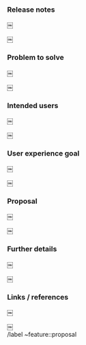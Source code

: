 <!-- The first section "Release notes" is required. The next four sections: "Problem to solve", "Intended users", "User experience goal", 
and "Proposal", are strongly recommended in your first draft, while the rest of the sections can be filled out during the problem validation 
or breakdown phase. However, keep in mind that providing complete and relevant information early helps our product team validate the problem 
and start working on a solution. -->

### Release notes
￼	
<!-- What is the problem and solution you're proposing? This content sets the overall vision for the feature. " -->
￼	
### Problem to solve 
￼	
<!-- What problem do we solve? Try to define the who/what/why of the opportunity as a user story. For example, "As a (who), I want (what), 
so I can (why/value)." -->
￼	
### Intended users
￼	
<!-- Who will use this feature? If known, include any of the following: types of users (e.g. Admin), personas,  It's okay to write "Unknown" 
and fill this field in later.
￼	
Personas are described at https://gitlab.alembiq.net/larp/bistro/-/blob/master/doc/rights.md -->
￼	
### User experience goal
￼	
<!-- What is the single user experience workflow this problem addresses? -->
￼	
### Proposal
￼	
<!-- How are we going to solve the problem? Try to include the user journey! -->
￼	
### Further details
￼	
<!-- Include use cases, benefits, goals, or any other details that will help us understand the problem better. -->
￼	
### Links / references
￼	
<!-- Label reminders - you should have one of each of the following labels.-->
￼	
/label ~feature::proposal

